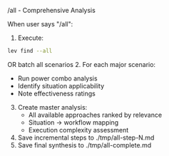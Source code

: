 /all - Comprehensive Analysis

When user says "/all":

1. Execute:
```bash
lev find --all
```
OR batch all scenarios
2. For each major scenario:
   - Run power combo analysis
   - Identify situation applicability
   - Note effectiveness ratings
3. Create master analysis:
   - All available approaches ranked by relevance
   - Situation → workflow mapping
   - Execution complexity assessment
4. Save incremental steps to ./tmp/all-step-N.md
5. Save final synthesis to ./tmp/all-complete.md
